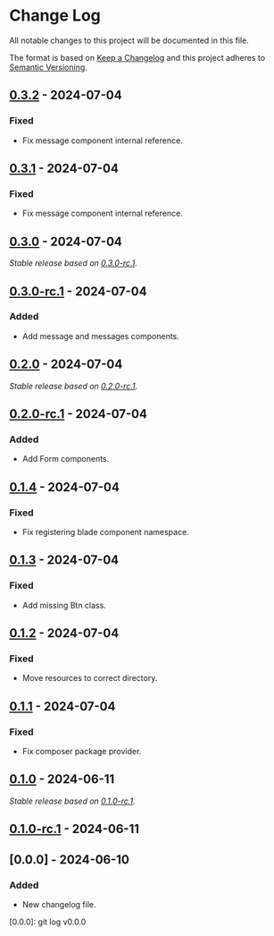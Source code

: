 # Change Log
All notable changes to this project will be documented in this file.

The format is based on [Keep a Changelog](http://keepachangelog.com/)
and this project adheres to [Semantic Versioning](http://semver.org/).

## [0.3.2] - 2024-07-04

### Fixed

- Fix message component internal reference.

## [0.3.1] - 2024-07-04

### Fixed

- Fix message component internal reference.

## [0.3.0] - 2024-07-04

_Stable release based on [0.3.0-rc.1]._

## [0.3.0-rc.1] - 2024-07-04

### Added

- Add message and messages components.

## [0.2.0] - 2024-07-04

_Stable release based on [0.2.0-rc.1]._

## [0.2.0-rc.1] - 2024-07-04

### Added

- Add Form components.

## [0.1.4] - 2024-07-04

### Fixed

- Fix registering blade component namespace.

## [0.1.3] - 2024-07-04

### Fixed

- Add missing Btn class.

## [0.1.2] - 2024-07-04

### Fixed

- Move resources to correct directory.

## [0.1.1] - 2024-07-04

### Fixed

- Fix composer package provider.

## [0.1.0] - 2024-06-11

_Stable release based on [0.1.0-rc.1]._

## [0.1.0-rc.1] - 2024-06-11

## [0.0.0] - 2024-06-10

### Added

- New changelog file.

[0.3.2]: https://https://github.com/internetguru/blade-components/compare/v0.3.1...v0.3.2
[0.3.1]: https://https://github.com/internetguru/blade-components/compare/v0.3.0...v0.3.1
[0.3.0]: https://https://github.com/internetguru/blade-components/compare/v0.2.0...v0.3.0
[0.3.0-rc.1]: https://github.com/internetguru/blade-components/releases/tag/v0.2.0
[0.2.0]: https://https://github.com/internetguru/blade-components/compare/v0.1.4...v0.2.0
[0.2.0-rc.1]: https://github.com/internetguru/blade-components/releases/tag/v0.1.4
[0.1.4]: https://https://github.com/internetguru/blade-components/compare/v0.1.3...v0.1.4
[0.1.3]: https://https://github.com/internetguru/blade-components/compare/v0.1.2...v0.1.3
[0.1.2]: https://https://github.com/internetguru/blade-components/compare/v0.1.1...v0.1.2
[0.1.1]: https://https://github.com/internetguru/blade-components/compare/v0.1.0...v0.1.1
[0.1.0]: https://https://github.com/internetguru/blade-components/compare/v0.0.0...v0.1.0
[0.1.0-rc.1]: https://github.com/internetguru/blade-components/releases/tag/v0.0.0
[0.0.0]: git log v0.0.0
